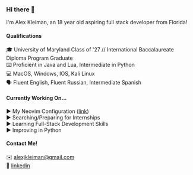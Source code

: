 ### Hi there 👋

I'm Alex Kleiman, an 18 year old aspiring full stack developer from Florida!

#### Qualifications

🎓 University of Maryland Class of '27 // International Baccalaureate Diploma Program Graduate\
⌨️ Proficient in Java and Lua, Intermediate in Python\
💻 MacOS, Windows, IOS, Kali Linux\
🗣️ Fluent English, Fluent Russian, Intermediate Spanish

#### Currently Working On...

▶ My Neovim Configuration ([link](https://github.com/kle1man/nvim))\
▶ Searching/Preparing for Internships\
▶ Learning Full-Stack Development Skills\
▶ Improving in Python

#### Contact Me!

✉️ alexjkleiman@gmail.com\
🔗 [linkedin](https://www.linkedin.com/in/kle1man/)

<!--
**kle1man/kle1man** is a ✨ _special_ ✨ repository because its `README.md` (this file) appears on your GitHub profile.

Here are some ideas to get you started:

- 🔭 I’m currently working on ...
- 🌱 I’m currently learning ...
- 👯 I’m looking to collaborate on ...
- 🤔 I’m looking for help with ...
- 💬 Ask me about ...
- 📫 How to reach me: ...
- 😄 Pronouns: ...
- ⚡ Fun fact: ...
-->
